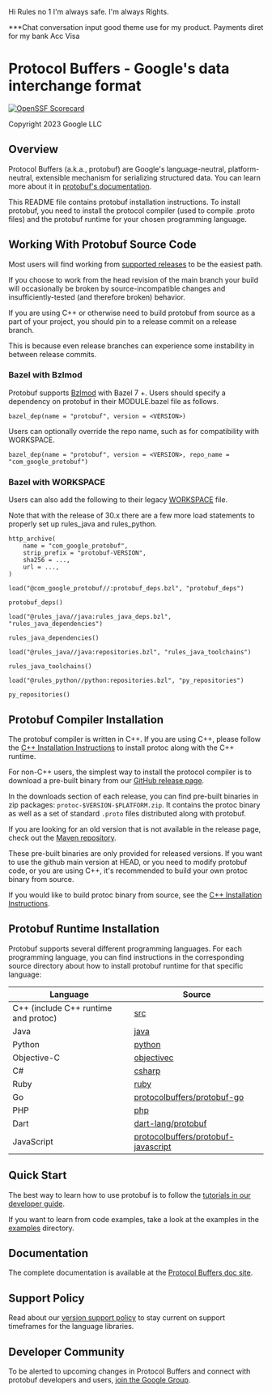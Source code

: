 Hi
Rules no 1
I'm always safe. I'm always Rights.

***Chat conversation input good theme use for my product.
Payments diret for my bank Acc Visa 

Protocol Buffers - Google's data interchange format
===================================================

[![OpenSSF Scorecard](https://api.securityscorecards.dev/projects/github.com/protocolbuffers/protobuf/badge)](https://securityscorecards.dev/viewer/?uri=github.com/protocolbuffers/protobuf)

Copyright 2023 Google LLC

Overview
--------

Protocol Buffers (a.k.a., protobuf) are Google's language-neutral,
platform-neutral, extensible mechanism for serializing structured data. You
can learn more about it in [protobuf's documentation](https://protobuf.dev).

This README file contains protobuf installation instructions. To install
protobuf, you need to install the protocol compiler (used to compile .proto
files) and the protobuf runtime for your chosen programming language.

Working With Protobuf Source Code
---------------------------------

Most users will find working from
[supported releases](https://github.com/protocolbuffers/protobuf/releases) to be
the easiest path.

If you choose to work from the head revision of the main branch your build will
occasionally be broken by source-incompatible changes and insufficiently-tested
(and therefore broken) behavior.

If you are using C++ or otherwise need to build protobuf from source as a part
of your project, you should pin to a release commit on a release branch.

This is because even release branches can experience some instability in between
release commits.

### Bazel with Bzlmod

Protobuf supports
[Bzlmod](https://bazel.build/external/module) with Bazel 7 +.
Users should specify a dependency on protobuf in their MODULE.bazel file as
follows.

```
bazel_dep(name = "protobuf", version = <VERSION>)
```

Users can optionally override the repo name, such as for compatibility with
WORKSPACE.

```
bazel_dep(name = "protobuf", version = <VERSION>, repo_name = "com_google_protobuf")
```

### Bazel with WORKSPACE

Users can also add the following to their legacy
[WORKSPACE](https://bazel.build/external/overview#workspace-system) file.

Note that with the release of 30.x there are a few more load statements to
properly set up rules_java and rules_python.

```
http_archive(
    name = "com_google_protobuf",
    strip_prefix = "protobuf-VERSION",
    sha256 = ...,
    url = ...,
)

load("@com_google_protobuf//:protobuf_deps.bzl", "protobuf_deps")

protobuf_deps()

load("@rules_java//java:rules_java_deps.bzl", "rules_java_dependencies")

rules_java_dependencies()

load("@rules_java//java:repositories.bzl", "rules_java_toolchains")

rules_java_toolchains()

load("@rules_python//python:repositories.bzl", "py_repositories")

py_repositories()
```

Protobuf Compiler Installation
------------------------------

The protobuf compiler is written in C++. If you are using C++, please follow
the [C++ Installation Instructions](src/README.md) to install protoc along
with the C++ runtime.

For non-C++ users, the simplest way to install the protocol compiler is to
download a pre-built binary from our [GitHub release page](https://github.com/protocolbuffers/protobuf/releases).

In the downloads section of each release, you can find pre-built binaries in
zip packages: `protoc-$VERSION-$PLATFORM.zip`. It contains the protoc binary
as well as a set of standard `.proto` files distributed along with protobuf.

If you are looking for an old version that is not available in the release
page, check out the [Maven repository](https://repo1.maven.org/maven2/com/google/protobuf/protoc/).

These pre-built binaries are only provided for released versions. If you want
to use the github main version at HEAD, or you need to modify protobuf code,
or you are using C++, it's recommended to build your own protoc binary from
source.

If you would like to build protoc binary from source, see the [C++ Installation Instructions](src/README.md).

Protobuf Runtime Installation
-----------------------------

Protobuf supports several different programming languages. For each programming
language, you can find instructions in the corresponding source directory about
how to install protobuf runtime for that specific language:

| Language                             | Source                                                      |
|--------------------------------------|-------------------------------------------------------------|
| C++ (include C++ runtime and protoc) | [src](src)                                                  |
| Java                                 | [java](java)                                                |
| Python                               | [python](python)                                            |
| Objective-C                          | [objectivec](objectivec)                                    |
| C#                                   | [csharp](csharp)                                            |
| Ruby                                 | [ruby](ruby)                                                |
| Go                                   | [protocolbuffers/protobuf-go](https://github.com/protocolbuffers/protobuf-go)|
| PHP                                  | [php](php)                                                  |
| Dart                                 | [dart-lang/protobuf](https://github.com/dart-lang/protobuf) |
| JavaScript                           | [protocolbuffers/protobuf-javascript](https://github.com/protocolbuffers/protobuf-javascript)|

Quick Start
-----------

The best way to learn how to use protobuf is to follow the [tutorials in our
developer guide](https://protobuf.dev/getting-started).

If you want to learn from code examples, take a look at the examples in the
[examples](examples) directory.

Documentation
-------------

The complete documentation is available at the [Protocol Buffers doc site](https://protobuf.dev).

Support Policy
--------------

Read about our [version support policy](https://protobuf.dev/version-support/)
to stay current on support timeframes for the language libraries.

Developer Community
-------------------

To be alerted to upcoming changes in Protocol Buffers and connect with protobuf developers and users,
[join the Google Group](https://groups.google.com/g/protobuf).
